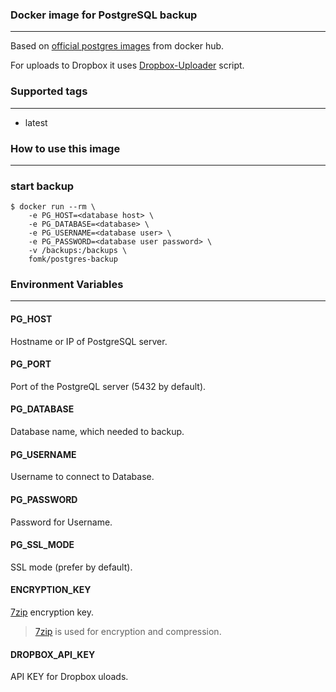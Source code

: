 ### Docker image for PostgreSQL backup
---
Based on [official postgres images](https://hub.docker.com/_/postgres/) from docker hub.

For uploads to Dropbox it uses [Dropbox-Uploader](https://github.com/andreafabrizi/Dropbox-Uploader) script.

### Supported tags
---

* latest

### How to use this image
---

### start backup 
```
$ docker run --rm \
    -e PG_HOST=<database host> \
    -e PG_DATABASE=<database> \
    -e PG_USERNAME=<database user> \
    -e PG_PASSWORD=<database user password> \
    -v /backups:/backups \
    fomk/postgres-backup
```

### Environment Variables
---

#### PG_HOST 
Hostname or IP of PostgreSQL server.

#### PG_PORT
Port of the PostgreQL server (5432 by default).

#### PG_DATABASE
Database name, which needed to backup.
#### PG_USERNAME
Username to connect to Database.
#### PG_PASSWORD
Password for Username.
#### PG_SSL_MODE
SSL mode (prefer by default).
#### ENCRYPTION_KEY
[7zip](http://www.7-zip.org/) encryption key.

>[7zip](http://www.7-zip.org/) is used for encryption and compression.

#### DROPBOX_API_KEY
API KEY for Dropbox uloads.

